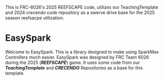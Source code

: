 This is FRC-6026's 2025 REEFSCAPE code, 
utilizes our TeachingTemplate and 2024 
crecendo code repository as a swerve drive 
base for the 2025 season reefsacpe utilization.



# EasySpark

Welcome to EasySpark. This is a library designed to make using SparkMax Controllers
much easier. EasySpark was designed by FRC Team 6026 during the 2025 (***REEFSCAPE***) game.
It uses some code from our ***TeachingTemplate*** and ***CRECENDO*** Repositories as a base for
this template.
